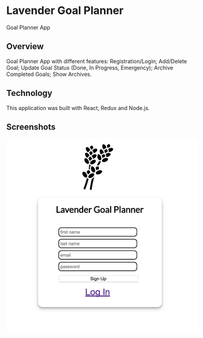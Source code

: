 # Lavender Goal Planner
Goal Planner App

## Overview
Goal Planner App with different features: Registration/Login; Add/Delete Goal; Update Goal Status (Done, In Progress, Emergency); Archive Completed Goals; Show Archives. 

## Technology
This application was built with React, Redux and Node.js. 

## Screenshots

![alt text](/public/images/Goal_Planner_Registration.png "Description goes here")


